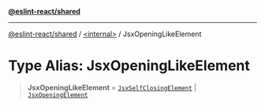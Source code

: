 [**@eslint-react/shared**](../../README.md)

***

[@eslint-react/shared](../../README.md) / [\<internal\>](../README.md) / JsxOpeningLikeElement

# Type Alias: JsxOpeningLikeElement

> **JsxOpeningLikeElement** = [`JsxSelfClosingElement`](../interfaces/JsxSelfClosingElement.md) \| [`JsxOpeningElement`](../interfaces/JsxOpeningElement.md)
